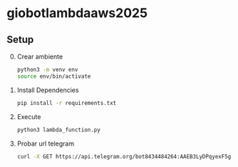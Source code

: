 # giobotlambdaaws2025

## Setup

0. Crear ambiente

    ```bash
    python3 -m venv env
    source env/bin/activate
    ```

1. Install Dependencies
   ```bash
   pip install -r requirements.txt
   ```


2. Execute
   ```bash
   python3 lambda_function.py
   ```

3. Probar url telegram
   ```bash
   curl -X GET https://api.telegram.org/bot8434484264:AAEB3LyDPqyexF5gdFLffRyzzO8NVDRO9jY/getUpdates
   ```